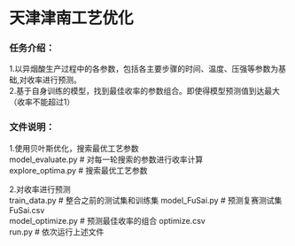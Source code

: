 # 天津津南工艺优化
### 任务介绍：
1.以异烟酸生产过程中的各参数，包括各主要步骤的时间、温度、压强等参数为基础,对收率进行预测。   
2.基于自身训练的模型，找到最佳收率的参数组合。即使得模型预测值到达最大（收率不能超过1）


### 文件说明：
1.使用贝叶斯优化，搜索最优工艺参数  
model_evaluate.py # 对每一轮搜索的参数进行收率计算   
explore_optima.py # 搜索最优工艺参数 

2.对收率进行预测   
train_data.py  # 整合之前的测试集和训练集 
model_FuSai.py # 预测复赛测试集 FuSai.csv   
model_optimize.py # 预测最佳收率的组合 optimize.csv   
run.py # 依次运行上述文件 
